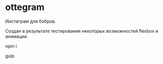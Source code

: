 # ottegram
Инстаграм для бобров.

Создан в результате тестирования некоторых возможностей flexbox и анимации.

npm i

gulp
